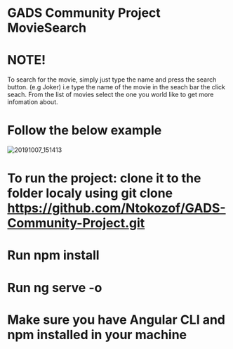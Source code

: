 
# GADS Community Project MovieSearch
# NOTE!

To search for the movie, simply just type the name and press the search button. (e.g Joker)
i.e type the name of the movie in the seach bar the click seach.
From the list of movies select the one you world like to get more infomation about.

# Follow the below example

![20191007_151413](https://user-images.githubusercontent.com/23478578/66324668-27f66900-e926-11e9-908b-8990bc6eafc1.gif)


# To run the project: clone it to the folder localy using git clone https://github.com/Ntokozof/GADS-Community-Project.git 
# Run npm install
# Run ng serve -o

# Make sure you have Angular CLI and npm installed in your machine
